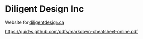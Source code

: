 # Diligent Design Inc
Website for [diligentdesign.ca](https://diligentdesign.ca)

https://guides.github.com/pdfs/markdown-cheatsheet-online.pdf


